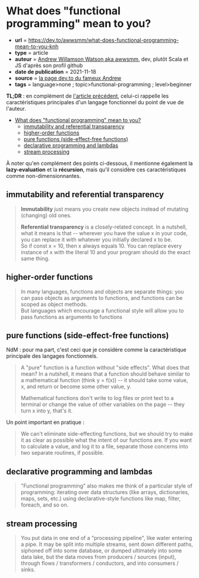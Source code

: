 # What does "functional programming" mean to you?

- **url** = https://dev.to/awwsmm/what-does-functional-programming-mean-to-you-knh
- **type** = article
- **auteur** = [Andrew Willamson Watson aka awwsmm](https://awwsmm.com/), dev, plutôt Scala et JS d'après son profil github
- **date de publication** = 2021-11-18
- **source** = [la page dev.to du fameux Andrew](https://dev.to/awwsmm)
- **tags** = language>none ; topic>functional-programming ; level>beginner

**TL;DR** : en complément de [l'article précédent](2021-11-21-how-does-functional-programming-contribute-to-modern-languages.md), celui-ci rappelle les caractéristiques principales d'un langage fonctionnel du point de vue de l'auteur.

* [What does "functional programming" mean to you?](#what-does-functional-programming-mean-to-you)
   * [immutability and referential transparency](#immutability-and-referential-transparency)
   * [higher-order functions](#higher-order-functions)
   * [pure functions (side-effect-free functions)](#pure-functions-side-effect-free-functions)
   * [declarative programming and lambdas](#declarative-programming-and-lambdas)
   * [stream processing](#stream-processing)

À noter qu'en complément des points ci-dessous, il mentionne également la **lazy-evaluation** et la **récursion**, mais qu'il considère ces caractéristiques comme non-dimensionnantes.

## immutability and referential transparency

> **Immutability** just means you create new objects instead of mutating (changing) old ones.
>
> **Referential transparency** is a closely-related concept. In a nutshell, what it means is that -- wherever you have the value x in your code, you can replace it with whatever you initially declared x to be.\
> So if const x = 10, then x always equals 10. You can replace every instance of x with the literal 10 and your program should do the exact same thing.

## higher-order functions

> In many languages, functions and objects are separate things: you can pass objects as arguments to functions, and functions can be scoped as object methods.\
> But languages which encourage a functional style will allow you to pass functions as arguments to functions

## pure functions (side-effect-free functions)

NdM : pour ma part, c'est ceci que je considère comme la caractéristique principale des langages fonctionnels.

> A "pure" function is a function without "side effects". What does that mean? In a nutshell, it means that a function should behave similar to a mathematical function (think y = f(x)) -- it should take some value, x, and return or become some other value, y.
>
> Mathematical functions don't write to log files or print text to a terminal or change the value of other variables on the page -- they turn x into y, that's it.

Un point important en pratique :

> We can't eliminate side-effecting functions, but we should try to make it as clear as possible what the intent of our functions are. If you want to calculate a value, and log it to a file, separate those concerns into two separate routines, if possible.


## declarative programming and lambdas

> "Functional programming" also makes me think of a particular style of programming: iterating over data structures (like arrays, dictionaries, maps, sets, etc.) using declarative-style functions like map, filter, foreach, and so on.


## stream processing

> You put data in one end of a "processing pipeline", like water entering a pipe. It may be split into multiple streams, sent down different paths, siphoned off into some database, or dumped ultimately into some data lake, but the data moves from producers / sources (input), through flows / transformers / conductors, and into consumers / sinks.
